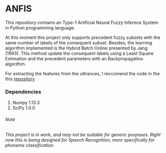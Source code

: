# ANFIS
This repository contains an Type-1 Artificial Neural Fuzzy Inferece System in Python programming language.

At this moment this project only supports precedent fuzzy subsets with the same
number of labels of the consequent subset. Besides, the learning algorithm implemented is the Hybrid Batch Online presented by Jang (1993). This method update the consequent labels using a Least Square Estimation and the precedent parameters with an Backpropagatino algorithm.

For extracting the features from the uttrances, I reccomend the code in the this
<a href=https://github.com/jameslyons/python_speech_features>repository</a>

### Dependencies
<ol>
	<li>Numpy 1.13.3</li>
    <li>SciPy 1.0.0</li>
</ol>

###### Note
<i>This project is in work, and may not be suitable for generic purposes. Right now this is being designed for Speech Recognition, more specifically for phoneme classification.</i>